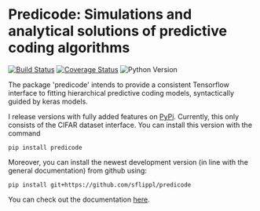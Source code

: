 # Predicode: Simulations and analytical solutions of predictive coding algorithms

[![Build Status](https://travis-ci.org/sflippl/predicode.svg?branch=master)](https://travis-ci.org/sflippl/predicode)
[![Coverage Status](https://coveralls.io/repos/github/sflippl/predicode/badge.svg?branch=master)](https://coveralls.io/github/sflippl/predicode?branch=master)
![Python Version](https://img.shields.io/badge/python-3.5%20%7C%203.6%20%7C%203.7%20%7C%203.7--dev-blue)

The package 'predicode' intends to provide a consistent Tensorflow interface to fitting hierarchical predictive coding models, syntactically guided by keras models.

I release versions with fully added features on [PyPi](https://pypi.org/project/predicode/). Currently, this only consists of the CIFAR dataset interface. You can install this version with the command

```{bash}
pip install predicode
```

Moreover, you can install the newest development version (in line with the general documentation) from github using:

```{bash}
pip install git+https://github.com/sflippl/predicode
```

You can check out the documentation [here](https://sflippl.github.io/predicode).

